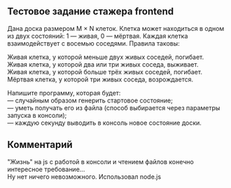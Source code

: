 ## Тестовое задание стажера frontend 
	
Дана доска размером M × N клеток. Клетка может находиться в одном из двух состояний: 1 — живая, 0 — мёртвая. Каждая клетка взаимодействует с восемью соседями. Правила таковы:<br />

Живая клетка, у которой меньше двух живых соседей, погибает.<br />
Живая клетка, у которой два или три живых соседа, выживает.<br />
Живая клетка, у которой больше трёх живых соседей, погибает.<br />
Мёртвая клетка, у которой три живых соседа, возрождается.<br />

Напишите программу, которая будет:<br />
— случайным образом генерить стартовое состояние;<br />
— уметь получать его из файла (способ выбирается через параметры запуска в консоли);<br />
— каждую секунду выводить в консоль новое состояние доски.<br />

## Комментарий

"Жизнь" на js с работой в консоли и чтением файлов конечно интересное требование... <br />
Ну нет ничего невозможного. Использовал node.js
